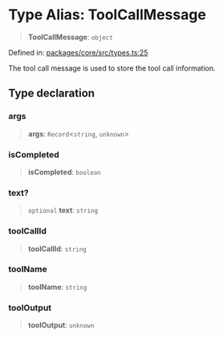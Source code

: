 # Type Alias: ToolCallMessage

> **ToolCallMessage**: `object`

Defined in: [packages/core/src/types.ts:25](https://github.com/GeoDaCenter/openassistant/blob/0a6a7e7306d75a25dc968b3117f04cb7bd613bec/packages/core/src/types.ts#L25)

The tool call message is used to store the tool call information.

## Type declaration

### args

> **args**: `Record`\<`string`, `unknown`\>

### isCompleted

> **isCompleted**: `boolean`

### text?

> `optional` **text**: `string`

### toolCallId

> **toolCallId**: `string`

### toolName

> **toolName**: `string`

### toolOutput

> **toolOutput**: `unknown`
